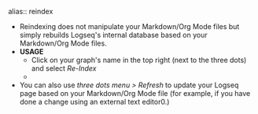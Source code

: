 alias:: reindex

- Reindexing does not manipulate your Markdown/Org Mode files but simply rebuilds Logseq's internal database based on your Markdown/Org Mode files.
- **USAGE**
	- Click on your graph's name in the top right (next to the three dots) and select _Re-Index_
	-
- You can also use _three dots menu > Refresh_ to update your Logseq page based on your Markdown/Org Mode file (for example, if you have done a change using an external text editor0.)